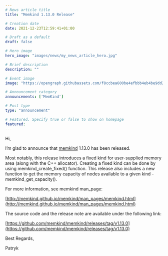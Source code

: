 ```yaml
---
# News article title
title: "Memkind 1.13.0 Release"

# Creation date
date: 2021-12-23T12:59:41+01:00

# Draft as a default
draft: false

# Hero image
hero_image: "images/news/my_news_article_hero.jpg"

# Brief description
description: ""

# Event image
image: "https://opengraph.githubassets.com/f8ccbea600be4efbbb4eb4be9dd21a316c1237aede16f1efd7558874b67eb1bc/memkind/memkind"

# Announcement category
announcements: ['MemKind']

# Post type
type: "announcement"

# Featured. Specify true or false to show on homepage
featured: 
---
```


Hi,

I’m glad to announce that [memkind](https://memkind.github.io/) 1.13.0 has been released.

Most notably, this release introduces a fixed kind for user-supplied memory area (along with the C++ allocator). Creating a fixed kind can be done by using memkind_create_fixed() function.
This release also includes a new function to get the memory capacity of nodes available to a given kind - memkind_get_capacity().

For more information, see memkind man_page:

[http://memkind.github.io/memkind/man_pages/memkind.html](http://memkind.github.io/memkind/man_pages/memkind.html)

The source code and the release note are available under the following link:

[https://github.com/memkind/memkind/releases/tag/v1.13.0](https://github.com/memkind/memkind/releases/tag/v1.13.0)

Best Regards,

Patryk
